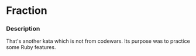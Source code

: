 # Fraction

### Description
That's another kata which is not from codewars. Its purpose was to practice some Ruby features.
